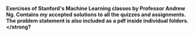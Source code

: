 <strong> Exercises of Stanford's Machine Learning classes by Professor Andrew Ng. Contains my accepted solutions to all the quizzes and assignments. The problem statement is also included as a pdf inside individual folders. </strong?
